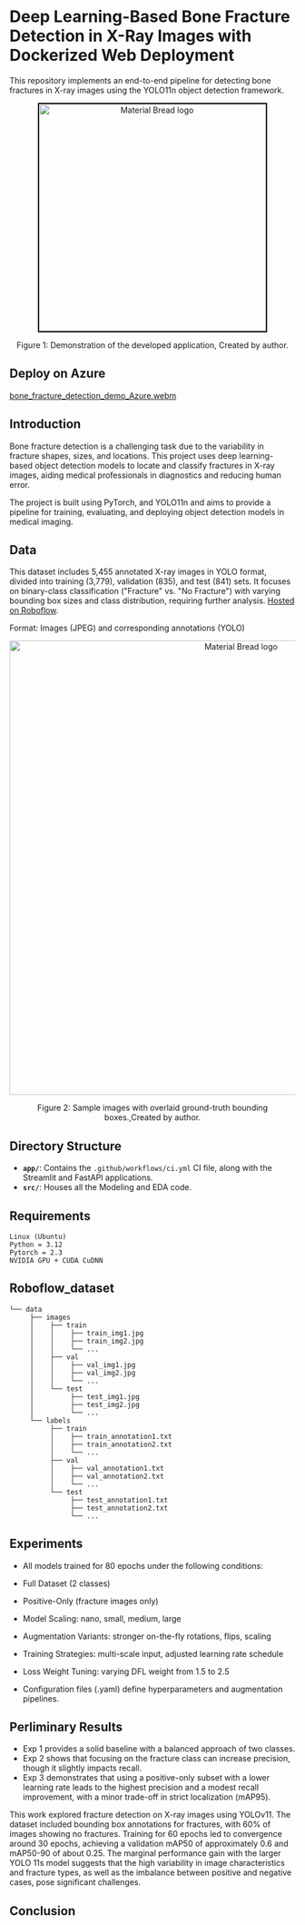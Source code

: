 # Deep Learning-Based Bone Fracture Detection in X-Ray Images with Dockerized Web Deployment

This repository implements an end-to-end pipeline for detecting bone fractures in X-ray images using the YOLO11n object detection framework. 

<div align="center">
    <img 
        width="400" 
        src="/asset/demo_pic.png" 
        alt="Material Bread logo" 
        style="border: 2px solid #000;"
    />
    <p style="text-align: center;">
        Figure 1: Demonstration of the developed application, Created by author.        
</div>

## Deploy on Azure

[bone_fracture_detection_demo_Azure.webm](https://github.com/user-attachments/assets/008c6e02-b34d-4d57-9cb0-fd478c65cb5b)


## Introduction

Bone fracture detection is a challenging task due to the variability in fracture shapes, sizes, and locations. This project uses deep learning-based object detection models to locate and classify fractures in X-ray images, aiding medical professionals in diagnostics and reducing human error.

The project is built using PyTorch, and YOLO11n  and aims to provide a pipeline for training, evaluating, and deploying object detection models in medical imaging.

## Data  

This dataset includes 5,455 annotated X-ray images in YOLO format, divided into training (3,779), validation (835), and test (841) sets. It focuses on binary-class classification ("Fracture" vs. "No Fracture") with varying bounding box sizes and class distribution, requiring further analysis. [Hosted on Roboflow](https://universe.roboflow.com/fracture-uofxm/bone-fracture-detection-ivsy6/dataset/1). 

Format: Images (JPEG) and corresponding annotations (YOLO)

<div align="center">
    <img width="800" src="/asset/YOLO.png" alt="Material Bread logo">
    <p style="text-align: center;">Figure 2: Sample images with overlaid ground-truth bounding boxes.,Created by author.</p>   
</div>


## Directory Structure

- **`app/`**: Contains the `.github/workflows/ci.yml` CI file, along with the Streamlit and FastAPI applications.
- **`src/`**: Houses all the Modeling and EDA code.



## Requirements

    Linux (Ubuntu)
    Python = 3.12
    Pytorch = 2.3
    NVIDIA GPU + CUDA CuDNN

## Roboflow_dataset
    └── data
         ├── images
         │    ├── train
         │    │    ├── train_img1.jpg
         │    │    ├── train_img2.jpg
         │    │    └── ...
         │    ├── val
         │    │    ├── val_img1.jpg
         │    │    ├── val_img2.jpg
         │    │    └── ...
         │    └── test
         │         ├── test_img1.jpg
         │         ├── test_img2.jpg
         │         └── ...
         └── labels
              ├── train
              │    ├── train_annotation1.txt
              │    ├── train_annotation2.txt
              │    └── ...
              ├── val
              │    ├── val_annotation1.txt
              │    ├── val_annotation2.txt
              │    └── ...
              └── test
                   ├── test_annotation1.txt
                   ├── test_annotation2.txt
                   └── ...

## Experiments

- All models trained for 80 epochs under the following conditions:

- Full Dataset (2 classes)

- Positive-Only (fracture images only)

- Model Scaling: nano, small, medium, large

- Augmentation Variants: stronger on-the-fly rotations, flips, scaling

- Training Strategies: multi-scale input, adjusted learning rate schedule

- Loss Weight Tuning: varying DFL weight from 1.5 to 2.5

- Configuration files (.yaml) define hyperparameters and augmentation pipelines.


## Perliminary Results


- Exp 1 provides a solid baseline with a balanced approach of two classes.
- Exp 2 shows that focusing on the fracture class can increase precision, though it slightly impacts recall.
- Exp 3 demonstrates that using a positive-only subset with a lower learning rate leads to the highest precision and a modest recall improvement, with a minor trade-off in strict localization (mAP95).

This work explored fracture detection on X-ray images using YOLOv11. The dataset included bounding box annotations for fractures, with 60% of images showing no fractures. Training for 60 epochs led to convergence around 30 epochs, achieving a validation mAP50 of approximately 0.6 and mAP50-90 of about 0.25. The marginal performance gain with the larger YOLO 11s model suggests that the high variability in image characteristics and fracture types, as well as the imbalance between positive and negative cases, pose significant challenges.

## Conclusion





